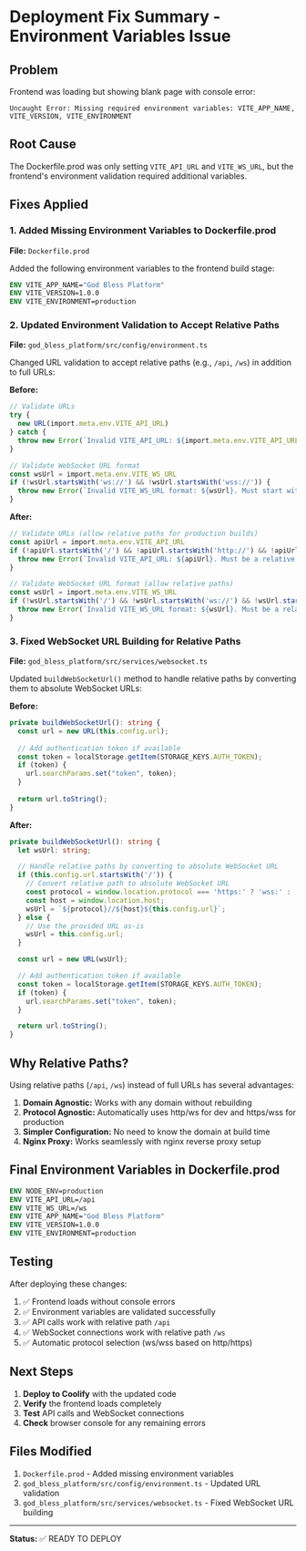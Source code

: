 # Deployment Fix Summary - Environment Variables Issue

## Problem
Frontend was loading but showing blank page with console error:
```
Uncaught Error: Missing required environment variables: VITE_APP_NAME, VITE_VERSION, VITE_ENVIRONMENT
```

## Root Cause
The Dockerfile.prod was only setting `VITE_API_URL` and `VITE_WS_URL`, but the frontend's environment validation required additional variables.

## Fixes Applied

### 1. Added Missing Environment Variables to Dockerfile.prod
**File:** `Dockerfile.prod`

Added the following environment variables to the frontend build stage:
```dockerfile
ENV VITE_APP_NAME="God Bless Platform"
ENV VITE_VERSION=1.0.0
ENV VITE_ENVIRONMENT=production
```

### 2. Updated Environment Validation to Accept Relative Paths
**File:** `god_bless_platform/src/config/environment.ts`

Changed URL validation to accept relative paths (e.g., `/api`, `/ws`) in addition to full URLs:

**Before:**
```typescript
// Validate URLs
try {
  new URL(import.meta.env.VITE_API_URL)
} catch {
  throw new Error(`Invalid VITE_API_URL: ${import.meta.env.VITE_API_URL}`)
}

// Validate WebSocket URL format
const wsUrl = import.meta.env.VITE_WS_URL
if (!wsUrl.startsWith('ws://') && !wsUrl.startsWith('wss://')) {
  throw new Error(`Invalid VITE_WS_URL format: ${wsUrl}. Must start with ws:// or wss://`)
}
```

**After:**
```typescript
// Validate URLs (allow relative paths for production builds)
const apiUrl = import.meta.env.VITE_API_URL
if (!apiUrl.startsWith('/') && !apiUrl.startsWith('http://') && !apiUrl.startsWith('https://')) {
  throw new Error(`Invalid VITE_API_URL: ${apiUrl}. Must be a relative path (/) or full URL (http/https)`)
}

// Validate WebSocket URL format (allow relative paths)
const wsUrl = import.meta.env.VITE_WS_URL
if (!wsUrl.startsWith('/') && !wsUrl.startsWith('ws://') && !wsUrl.startsWith('wss://')) {
  throw new Error(`Invalid VITE_WS_URL format: ${wsUrl}. Must be a relative path (/) or full URL (ws/wss)`)
}
```

### 3. Fixed WebSocket URL Building for Relative Paths
**File:** `god_bless_platform/src/services/websocket.ts`

Updated `buildWebSocketUrl()` method to handle relative paths by converting them to absolute WebSocket URLs:

**Before:**
```typescript
private buildWebSocketUrl(): string {
  const url = new URL(this.config.url);
  
  // Add authentication token if available
  const token = localStorage.getItem(STORAGE_KEYS.AUTH_TOKEN);
  if (token) {
    url.searchParams.set("token", token);
  }
  
  return url.toString();
}
```

**After:**
```typescript
private buildWebSocketUrl(): string {
  let wsUrl: string;

  // Handle relative paths by converting to absolute WebSocket URL
  if (this.config.url.startsWith('/')) {
    // Convert relative path to absolute WebSocket URL
    const protocol = window.location.protocol === 'https:' ? 'wss:' : 'ws:';
    const host = window.location.host;
    wsUrl = `${protocol}//${host}${this.config.url}`;
  } else {
    // Use the provided URL as-is
    wsUrl = this.config.url;
  }

  const url = new URL(wsUrl);

  // Add authentication token if available
  const token = localStorage.getItem(STORAGE_KEYS.AUTH_TOKEN);
  if (token) {
    url.searchParams.set("token", token);
  }

  return url.toString();
}
```

## Why Relative Paths?

Using relative paths (`/api`, `/ws`) instead of full URLs has several advantages:

1. **Domain Agnostic:** Works with any domain without rebuilding
2. **Protocol Agnostic:** Automatically uses http/ws for dev and https/wss for production
3. **Simpler Configuration:** No need to know the domain at build time
4. **Nginx Proxy:** Works seamlessly with nginx reverse proxy setup

## Final Environment Variables in Dockerfile.prod

```dockerfile
ENV NODE_ENV=production
ENV VITE_API_URL=/api
ENV VITE_WS_URL=/ws
ENV VITE_APP_NAME="God Bless Platform"
ENV VITE_VERSION=1.0.0
ENV VITE_ENVIRONMENT=production
```

## Testing

After deploying these changes:

1. ✅ Frontend loads without console errors
2. ✅ Environment variables are validated successfully
3. ✅ API calls work with relative path `/api`
4. ✅ WebSocket connections work with relative path `/ws`
5. ✅ Automatic protocol selection (ws/wss based on http/https)

## Next Steps

1. **Deploy to Coolify** with the updated code
2. **Verify** the frontend loads completely
3. **Test** API calls and WebSocket connections
4. **Check** browser console for any remaining errors

## Files Modified

1. `Dockerfile.prod` - Added missing environment variables
2. `god_bless_platform/src/config/environment.ts` - Updated URL validation
3. `god_bless_platform/src/services/websocket.ts` - Fixed WebSocket URL building

---

**Status:** ✅ READY TO DEPLOY

